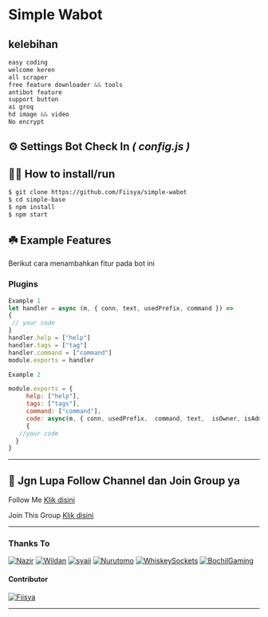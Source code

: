 # **Simple Wabot** 
## kelebihan
```javascript
easy coding
welcome keren
all scraper
free feature downloader && tools
antibot feature
support button
ai groq
hd image && video
No encrypt
```

## ⚙️ Settings Bot Check In ***( config.js )***


## 👨‍💻 How to install/run


```bash
$ git clone https://github.com/Fiisya/simple-wabot
$ cd simple-base
$ npm install
$ npm start
```

## ☘️ Example Features
Berikut cara menambahkan fitur pada bot ini

### Plugins

```javascript
Example 1
let handler = async (m, { conn, text, usedPrefix, command }) => 
{
 // your code
}
handler.help = ["help"]
handler.tags = ["tag"]
handler.command = ["command"]
module.exports = handler

Example 2

module.exports = {
     help: ["help"],
     tags: ["tags"],
     command: ["command"],
     code: async(m, { conn, usedPrefix,  command, text,  isOwner, isAdmin, isBotAdmin, isPrems, chatUpdate  }) => 
     {
   //your code
  } 
}
```
---  

## 📢 Jgn Lupa Follow Channel dan Join Group ya

<p>Follow Me    <a href="https://whatsapp.com/channel/0029Vb4fjWE1yT25R7epR110">Klik disini</a></p>

<p>Join This Group   <a href="https://kua.lat/gcbot">Klik disini</a></p>

---------

### Thanks To
[![Nazir](https://github.com/Nazir99inf.png?size=100)](https://github.com/Nazir99inf)
[![Wildan](https://github.com/neoxr.png?size=100)](https://github.com/neoxr)
[![syaii](https://github.com/LT-SYAII.png?size=100)](https://github.com/LT-SYAII)
[![Nurutomo](https://github.com/Nurutomo.png?size=100)](https://github.com/Nurutomo)
[![WhiskeySockets](https://github.com/WhiskeySockets.png?size=100)](https://github.com/WhiskeySockets/Baileys)
[![BochilGaming](https://github.com/BochilGaming.png?size=100)](https://github.com/BochilGaming)
#### Contributor
[![Fiisya](https://github.com/Fiisya.png?size=100)](https://github.com/Fiisya)

---------

